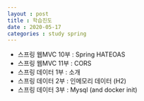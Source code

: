 ```yaml
---
layout : post
title : 학습진도
date : 2020-05-17
categories : study spring
---
```

+ 스프링 웹MVC 10부 : Spring HATEOAS
+ 스프링 웹MVC 11부 : CORS
+ 스프링 데이터 1부 : 소개
+ 스프링 데이터 2부 : 인메모리 데이터 (H2)
+ 스프링 데이터 3부 : Mysql (and docker init)
